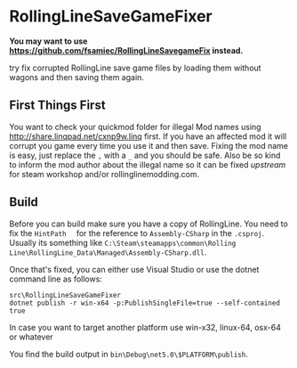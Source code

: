 # RollingLineSaveGameFixer

**You may want to use https://github.com/fsamiec/RollingLineSavegameFix instead.**

try fix corrupted RollingLine save game files by loading them without wagons and then saving them again.

## First Things First

You want to check your quickmod folder for illegal Mod names using http://share.linqpad.net/cxnp9w.linq first. If you have an affected mod it will corrupt you game every time you use it and then save. Fixing the mod name is easy, just replace the `,` with a `_` and you should be safe. Also be so kind to inform the mod author about the illegal name so it can be fixed *upstream* for steam workshop and/or rollinglinemodding.com.

## Build

Before you can build make sure you have a copy of RollingLine. You need to fix the `HintPath  ` for the reference to `Assembly-CSharp`  in the `.csproj`. Usually its something like `C:\Steam\steamapps\common\Rolling Line\RollingLine_Data\Managed\Assembly-CSharp.dll`.

Once that's fixed, you can  either use Visual Studio or use the dotnet command line as follows:

```
src\RollingLineSaveGameFixer
dotnet publish -r win-x64 -p:PublishSingleFile=true --self-contained true
```

In case you want to target another platform use win-x32, linux-64, osx-64 or whatever

You find the build output in `bin\Debug\net5.0\$PLATFORM\publish`.


